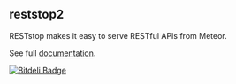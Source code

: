 ## reststop2

RESTstop makes it easy to serve RESTful APIs from Meteor.

See full [documentation](http://github.differential.io/reststop2/).


[![Bitdeli Badge](https://d2weczhvl823v0.cloudfront.net/BeDifferential/reststop2/trend.png)](https://bitdeli.com/free "Bitdeli Badge")

